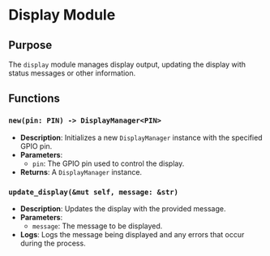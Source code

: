 # Display Module

## Purpose
The `display` module manages display output, updating the display with status messages or other information.

## Functions

### `new(pin: PIN) -> DisplayManager<PIN>`
- **Description**: Initializes a new `DisplayManager` instance with the specified GPIO pin.
- **Parameters**:
  - `pin`: The GPIO pin used to control the display.
- **Returns**: A `DisplayManager` instance.

### `update_display(&mut self, message: &str)`
- **Description**: Updates the display with the provided message.
- **Parameters**:
  - `message`: The message to be displayed.
- **Logs**: Logs the message being displayed and any errors that occur during the process.
